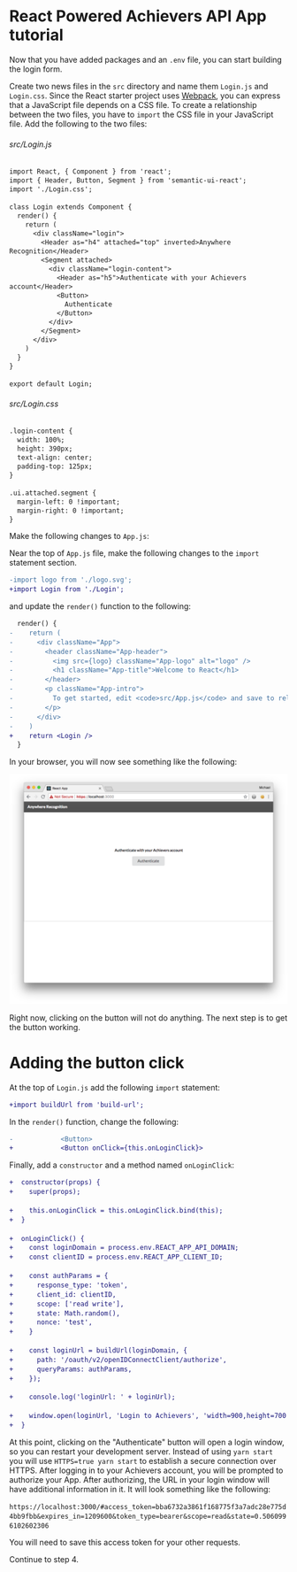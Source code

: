 # React Powered Achievers API App tutorial

Now that you have added packages and an `.env` file, you can start building the login form.

Create two news files in the `src` directory and name them `Login.js` and `Login.css`. Since the React starter project uses [Webpack](https://webpack.js.org/), you can express that a JavaScript file depends on a CSS file. To create a relationship between the two files, you have to `import` the CSS file in your JavaScript file. Add the following to the two files:

###### src/Login.js
``` 
import React, { Component } from 'react';
import { Header, Button, Segment } from 'semantic-ui-react';
import './Login.css';

class Login extends Component {
  render() {
    return (
      <div className="login">
        <Header as="h4" attached="top" inverted>Anywhere Recognition</Header>
        <Segment attached>
          <div className="login-content">
            <Header as="h5">Authenticate with your Achievers account</Header>
            <Button>
              Authenticate
            </Button>
          </div>
        </Segment>
      </div>
    )
  }
}
  
export default Login;
```

###### src/Login.css
``` 
.login-content {
  width: 100%;
  height: 390px;
  text-align: center;
  padding-top: 125px;
}

.ui.attached.segment {
  margin-left: 0 !important;
  margin-right: 0 !important;
}
```

Make the following changes to `App.js`:

Near the top of `App.js` file, make the following changes to the `import` statement section.

```diff
-import logo from './logo.svg';
+import Login from './Login';
```

and update the `render()` function to the following:

```diff
  render() {
-    return (
-      <div className="App">
-        <header className="App-header">
-          <img src={logo} className="App-logo" alt="logo" />
-          <h1 className="App-title">Welcome to React</h1>
-        </header>
-        <p className="App-intro">
-          To get started, edit <code>src/App.js</code> and save to reload.
-        </p>
-      </div>
-    )
+    return <Login />
  }
```

In your browser, you will now see something like the following:

![step3a](screenshots/step3a.png)

Right now, clicking on the button will not do anything. The next step is to get the button working. 

# Adding the button click

At the top of `Login.js` add the following `import` statement:
```diff
+import buildUrl from 'build-url';
```

In the `render()` function, change the following:

```diff
-            <Button>
+            <Button onClick={this.onLoginClick}>
```

Finally, add a `constructor` and a method named `onLoginClick`:

```diff
+  constructor(props) {
+    super(props);

+    this.onLoginClick = this.onLoginClick.bind(this);
+  }
  
+  onLoginClick() {
+    const loginDomain = process.env.REACT_APP_API_DOMAIN;
+    const clientID = process.env.REACT_APP_CLIENT_ID;

+    const authParams = {
+      response_type: 'token',
+      client_id: clientID,
+      scope: ['read write'],
+      state: Math.random(),
+      nonce: 'test',
+    }

+    const loginUrl = buildUrl(loginDomain, {
+      path: '/oauth/v2/openIDConnectClient/authorize',
+      queryParams: authParams,
+    });

+    console.log('loginUrl: ' + loginUrl);

+    window.open(loginUrl, 'Login to Achievers', 'width=900,height=700');
+  }
```

At this point, clicking on the "Authenticate" button will open a login window, so you can restart your development server. Instead of using `yarn start` you will use `HTTPS=true yarn start` to establish a secure connection over HTTPS. After logging in to your Achievers account, you will be prompted to authorize your App. After authorizing, the URL in your login window will have additional information in it. It will look something like the following:

`https://localhost:3000/#access_token=bba6732a3861f168775f3a7adc28e775d4bb9fbb&expires_in=1209600&token_type=bearer&scope=read&state=0.5060996102602306`

You will need to save this access token for your other requests.

Continue to step 4.
